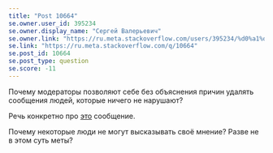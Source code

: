 ```yaml
---
title: "Post 10664"
se.owner.user_id: 395234
se.owner.display_name: "Сергей Валерьевич"
se.owner.link: "https://ru.meta.stackoverflow.com/users/395234/%d0%a1%d0%b5%d1%80%d0%b3%d0%b5%d0%b9-%d0%92%d0%b0%d0%bb%d0%b5%d1%80%d1%8c%d0%b5%d0%b2%d0%b8%d1%87"
se.link: "https://ru.meta.stackoverflow.com/q/10664"
se.post_id: 10664
se.post_type: question
se.score: -11
---
```

<p>Почему модераторы позволяют себе без объяснения причин удалять сообщения людей, которые ничего не нарушают?</p>
<p>Речь конкретно про <a href="https://prnt.sc/tlw63j" rel="nofollow noreferrer">это</a> сообщение.</p>
<p>Почему некоторые люди не могут высказывать своё мнение? Разве не в этом суть меты?</p>
